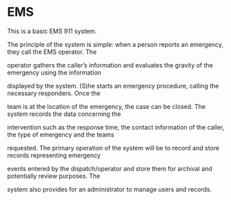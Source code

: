 # EMS

This is a basic EMS 911 system.

The principle of the system is simple: when a person reports an emergency, they call the EMS operator. The

operator gathers the caller’s information and evaluates the gravity of the emergency using the information

displayed by the system. (S)he starts an emergency procedure, calling the necessary responders. Once the

team is at the location of the emergency, the case can be closed. The system records the data concerning the

intervention such as the response time, the contact information of the caller, the type of emergency and the teams

requested. The primary operation of the system will be to record and store records representing emergency

events entered by the dispatch/operator and store them for archival and potentially review purposes. The

system also provides for an administrator to manage users and records.